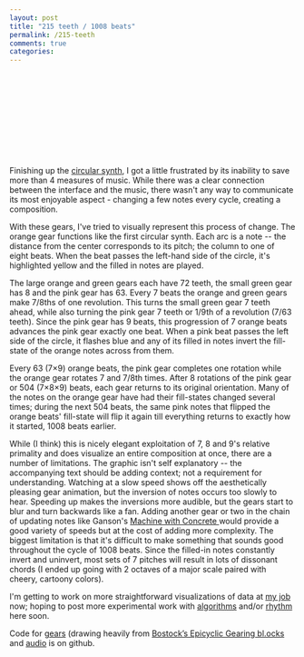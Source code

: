 ```yaml
---
layout: post
title: "215 teeth / 1008 beats"
permalink: /215-teeth
comments: true
categories: 
---
```


<link rel="stylesheet" type="text/css" href="/javascripts/posts/synthComp/style.css">
<svg id='synth' style='width: 100%'></svg>
<div id='synthSliders'></div>


Finishing up the [circular synth](http://roadtolarissa.com/synth/), I got a little frustrated by its inability to save more than 4 measures of music. While there was a clear connection between the interface and the music, there wasn't any way to communicate its most enjoyable aspect - changing a few notes every cycle, creating a composition.

With these gears, I've tried to visually represent this process of change. The orange gear functions like the first circular synth. Each arc is a note -- the distance from the center corresponds to its pitch; the column to one of eight beats. When the beat passes the left-hand side of the circle, it's highlighted yellow and the filled in notes are played.

The large orange and green gears each have 72 teeth, the small green gear has 8 and the pink gear has 63. Every 7 beats the orange and green gears make 7/8ths of one revolution. This turns the small green gear 7 teeth ahead, while also turning the pink gear 7 teeth or 1/9th of a revolution (7/63 teeth). Since the pink gear has 9 beats, this progression of 7 orange beats advances the pink gear exactly one beat. When a pink beat passes the left side of the circle, it flashes blue and any of its filled in notes invert the fill-state of the orange notes across from them.

Every 63 (7×9) orange beats, the pink gear completes one rotation while the orange gear rotates 7 and 7/8th times. After 8 rotations of the pink gear or 504 (7×8×9) beats, each gear returns to its original orientation. Many of the notes on the orange gear have had their fill-states changed several times; during the next 504 beats, the same pink notes that flipped the orange beats' fill-state will flip it again till everything returns to exactly how it started, 1008 beats earlier.

While (I think) this is nicely elegant exploitation of 7, 8 and 9's relative primality and does visualize an entire composition at once, there are a number of limitations. The graphic isn't self explanatory -- the accompanying text should be adding context; not a requirement for understanding. Watching at a slow speed shows off the aesthetically pleasing gear animation, but the inversion of notes occurs too slowly to hear. Speeding up makes the inversions more audible, but the gears start to blur and turn backwards like a fan. Adding another gear or two in the chain of updating notes like Ganson's [Machine with Concrete ](https://www.youtube.com/watch?v=5q-BH-tvxEg) would provide a good variety of speeds but at the cost of adding more complexity. The biggest limitation is that it's difficult to make something that sounds good throughout the cycle of 1008 beats. Since the filled-in notes constantly invert and uninvert, most sets of 7 pitches will result in lots of dissonant chords (I ended up going with 2 octaves of a major scale paired with cheery, cartoony colors).

I'm getting to work on more straightforward visualizations of data at [my job](http://www.bloomberg.com/visual-data) now; hoping to post more experimental work with [algorithms](http://bost.ocks.org/mike/algorithms/) and/or [rhythm](http://www.pianophase.com/) here soon. 

Code for [gears](https://github.com/1wheel/roadtolarissa/blob/master/source/javascripts/posts/synthComp/gears.js) (drawing heavily from [Bostock’s Epicyclic Gearing bl.ocks](http://bl.ocks.org/mbostock/1353700) and [audio](https://github.com/1wheel/roadtolarissa/blob/master/source/javascripts/posts/synthComp/audio.js) is on github.

<script src="/javascripts/libs/d3.4.11.js" type="text/javascript"></script>
<script src="/javascripts/libs/lodash.js" type="text/javascript"></script>

<script src="/javascripts/posts/negBarTransition/lib.js" type="text/javascript"></script>

<script src="/javascripts/posts/synthComp/gears.js" type="text/javascript"></script>
<script src="/javascripts/posts/synthComp/wheel1.js" type="text/javascript"></script>
<script src="/javascripts/posts/synthComp/wheel2.js" type="text/javascript"></script>

<script src="/javascripts/posts/synthComp/audio.js" type="text/javascript"></script>

<meta property="og:image" content="/images/thumbnails/215-teeth.png" />
